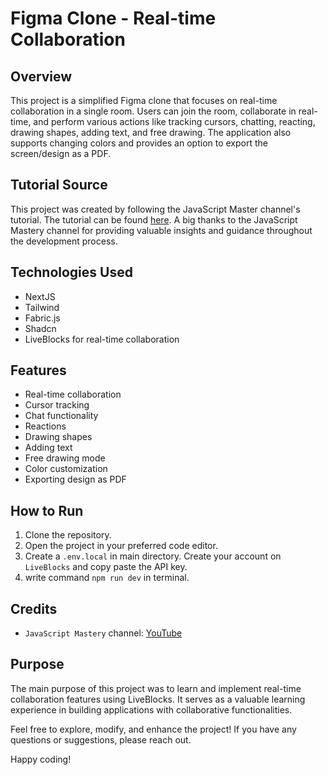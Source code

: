 # Figma Clone - Real-time Collaboration

## Overview

This project is a simplified Figma clone that focuses on real-time collaboration in a single room. Users can join the room, collaborate in real-time, and perform various actions like tracking cursors, chatting, reacting, drawing shapes, adding text, and free drawing. The application also supports changing colors and provides an option to export the screen/design as a PDF.

## Tutorial Source

This project was created by following the JavaScript Master channel's tutorial. The tutorial can be found [here](https://www.youtube.com/watch?v=oKIThIihv60). A big thanks to the JavaScript Mastery channel for providing valuable insights and guidance throughout the development process.

## Technologies Used

- NextJS
- Tailwind
- Fabric.js
- Shadcn
- LiveBlocks for real-time collaboration

## Features

- Real-time collaboration
- Cursor tracking
- Chat functionality
- Reactions
- Drawing shapes
- Adding text
- Free drawing mode
- Color customization
- Exporting design as PDF

## How to Run

1. Clone the repository.
2. Open the project in your preferred code editor.
3. Create a `.env.local` in main directory. Create your account on `LiveBlocks` and copy paste the API key.
4. write command `npm run dev` in terminal.

## Credits

- `JavaScript Mastery` channel: [YouTube](https://www.youtube.com/watch?v=oKIThIihv60)

## Purpose

The main purpose of this project was to learn and implement real-time collaboration features using LiveBlocks. It serves as a valuable learning experience in building applications with collaborative functionalities.

Feel free to explore, modify, and enhance the project! If you have any questions or suggestions, please reach out.

Happy coding!
